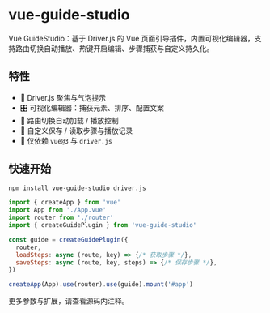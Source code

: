 # vue-guide-studio

Vue GuideStudio：基于 Driver.js 的 Vue 页面引导插件，内置可视化编辑器，支持路由切换自动播放、热键开启编辑、步骤捕获与自定义持久化。

## 特性

- 🔦 Driver.js 聚焦与气泡提示
- 🎛️ 可视化编辑器：捕获元素、排序、配置文案
- 🔁 路由切换自动加载 / 播放控制
- 💾 自定义保存 / 读取步骤与播放记录
- 🧩 仅依赖 `vue@3` 与 `driver.js`

## 快速开始

```bash
npm install vue-guide-studio driver.js
```

```js
import { createApp } from 'vue'
import App from './App.vue'
import router from './router'
import { createGuidePlugin } from 'vue-guide-studio'

const guide = createGuidePlugin({
  router,
  loadSteps: async (route, key) => {/* 获取步骤 */},
  saveSteps: async (route, key, steps) => {/* 保存步骤 */},
})

createApp(App).use(router).use(guide).mount('#app')
```

更多参数与扩展，请查看源码内注释。
